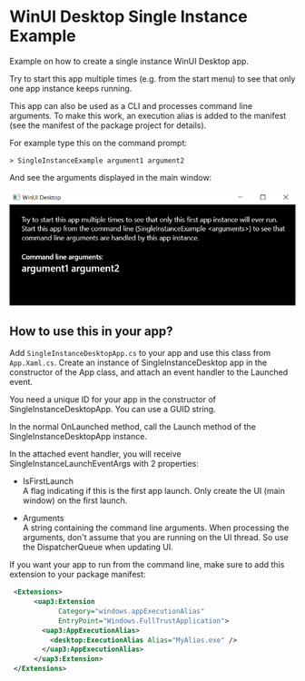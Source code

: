 # WinUI Desktop Single Instance Example

Example on how to create a single instance WinUI Desktop app.

Try to start this app multiple times (e.g. from the start menu) to see that only one app instance keeps running.

This app can also be used as a CLI and processes command line arguments. To make this work, an execution alias is added to the manifest (see the manifest of the package project for details).

For example type this on the command prompt:

```
> SingleInstanceExample argument1 argument2
```

And see the arguments displayed in the main window:

![](CLI-result-example.png)


## How to use this in your app?

Add ```SingleInstanceDesktopApp.cs``` to your app and use this class from ```App.Xaml.cs```.
Create an instance of SingleInstanceDesktop app in the constructor of the App class, and attach an event handler to the Launched event.

You need a unique ID for your app in the constructor of SingleInstanceDesktopApp. You can use a GUID string.

In the normal OnLaunched method, call the Launch method of the SingleInstanceDesktopApp instance.

In the attached event handler, you will receive SingleInstanceLaunchEventArgs with 2 properties:

* IsFirstLaunch  
  A flag indicating if this is the first app launch. Only create the UI (main window) on the first launch. 

* Arguments  
  A string containing the command line arguments. 
  When processing the arguments, don't assume that you are running on the UI thread. So use the DispatcherQueue when updating UI.


If you want your app to run from the command line, make sure to add this extension to your package manifest:

  ``` xml
   <Extensions>
        <uap3:Extension
              Category="windows.appExecutionAlias"
              EntryPoint="Windows.FullTrustApplication">
          <uap3:AppExecutionAlias>
            <desktop:ExecutionAlias Alias="MyAlias.exe" />
          </uap3:AppExecutionAlias>
        </uap3:Extension>
   </Extensions>
```
